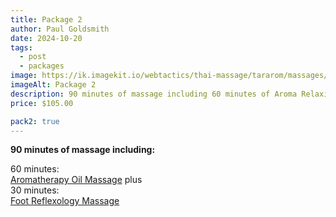 ```yaml
---
title: Package 2
author: Paul Goldsmith
date: 2024-10-20
tags: 
  - post
  - packages
image: https://ik.imagekit.io/webtactics/thai-massage/tararom/massages/Wat-Pho-Traditional-Thai-Foot-Reflexology_YkQqntLOw.jpg
imageAlt: Package 2
description: 90 minutes of massage including 60 minutes of Aroma Relaxing Massage  plus 30 minutes of Foot Reflexology Massage.
price: $105.00

pack2: true
---
```


**90 minutes of massage including:**

60 minutes:  
[Aromatherapy Oil Massage](https://tararom-thai.netlify.app/treatments/aromatherapy-oil-massage/) plus  
30 minutes:  
[Foot Reflexology Massage ](https://tararom-thai.netlify.app/treatments/foot-reflexology-massage/)